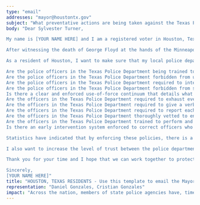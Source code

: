 ```yaml
---
type: "email"
addresses: "mayor@houstontx.gov"
subject: "What preventative actions are being taken against the Texas Police Department?"
body: "Dear Sylvester Turner,

My name is [YOUR NAME HERE] and I am a registered voter in Houston, Texas. I am writing to you today to ask what you are doing, as the Mayor of Houston, to ensure that your officers are not abusing their power and are held accountable for their actions.

After witnessing the death of George Floyd at the hands of the Minneapolis Police Department, I am left feeling outraged, frustrated, and hurt. The system has failed yet another black man and we are anxiously waiting to see if the officers responsible for his death will face consequences.

As a resident of Houston, I want to make sure that my local police department is taking the necessary preventative measures to ensure that incidents like this will not occur in the future. So I ask:

Are the police officers in the Texas Police Department being trained to de-escalate altercations by using peaceful conflict resolution strategies?
Are the police officers in the Texas Police Department forbidden from using carotid restraints (chokeholds, strangleholds, etc.) and hog-tying methods? Furthermore, are they forbidden from transporting civilians in uncomfortable positions, such as face down in a vehicle?
Are the police officers in the Texas Police Department required to intervene if they witness another officer using excessive force? Will officers be reprimanded if they fail to intervene?
Are the police officers in the Texas Police Department forbidden from shooting at moving vehicles?
Is there a clear and enforced use-of-force continuum that details what weapons and force are acceptable in a wide variety of civilian-police interactions?
Are the officers in the Texas Police Department required to exhaust every other possible option before using excessive force?
Are the officers in the Texas Police Department required to give a verbal warning to civilians before drawing their weapon or using excessive force?
Are the officers in the Texas Police Department required to report each time they threaten to or use force on civilians?
Are the officers in the Texas Police Department thoroughly vetted to ensure that they do not have a history with abuse, racism, xenophobia, homophobia / transphobia, or discrimination?
Are the officers in the Texas Police Department trained to perform and seek necessary medical action after using excessive force?
Is there an early intervention system enforced to correct officers who use excessive force? Additionally, how many complaints does an officer have to receive before they are reprimanded? Before they are terminated? More than three complaints are unacceptable.

Statistics have indicated that by enforcing these policies, there is a significant decrease in civilian complaints and injury due to excessive force. If any of the policies are not currently in place, then what is being done to ensure that they are going to be enforced in the near future? What can I do, as a concerned citizen, to set these policies in motion?

I also want to increase the level of trust between the police department and the community. To establish trust, there has to be transparency. I would like to see the Texas Police Department collect and report data on civilian deaths that occurred in custody and as a result of an officer’s use of excessive force. The data should be broken down by demographics and should showcase the race, gender, sexuality, and religion of the civilians. Allowing the public access to this information will show us where we, as a community, fall short.

Thank you for your time and I hope that we can work together to protect the Houston community. I refuse to let the next hashtag come from here.

Sincerely,
[YOUR NAME HERE]"
title: "HOUSTON, TEXAS RESIDENTS - Use this template to email the Mayor of Houston to quiz them on what preventive actions are being taken to protect against police brutality from the Texas Police Department."
representation: "Daniel Gonzales, Cristian Gonzales"
impact: "Across the nation, members of state police agencies have, time and time again, abused their power and have killed black Americans in a horrific manner, devoid of any lawfulness. Our nation has observed the cruel and evil killings of George Floyd, Breonna Taylor, Eric Garner, Ahmed Aubrey, and countless others of black Americans. Email the Mayor for the city of Houston and press the question--are you, Sylvester Turner, taking any preventative actions to ensure that such acts of cruelty against African Americans don't happen as a consequence of policing with racist motives?"
---
```


